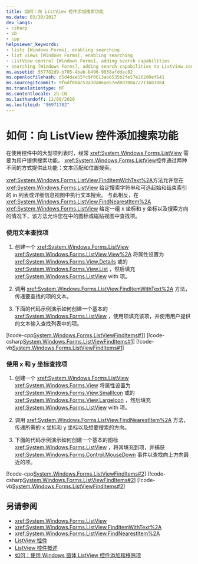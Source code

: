 ```yaml
---
title: 如何：向 ListView 控件添加搜索功能
ms.date: 03/30/2017
dev_langs:
- csharp
- vb
- cpp
helpviewer_keywords:
- lists [Windows Forms], enabling searching
- list views [Windows Forms], enabling searching
- ListView control [Windows Forms], adding search capabilities
- searching [Windows Forms], adding search capabilities to ListView control
ms.assetid: 557782d9-b705-4bab-b496-9938afddac82
ms.openlocfilehash: d5d4dae55fc9f0613ab6535b2fe57e262d0ef141
ms.sourcegitcommit: 9f6df084c53a3da0ea657ed0d708a72213683084
ms.translationtype: MT
ms.contentlocale: zh-CN
ms.lasthandoff: 12/09/2020
ms.locfileid: "96971782"
---
```

# <a name="how-to-add-search-capabilities-to-a-listview-control"></a>如何：向 ListView 控件添加搜索功能
在使用控件中的大型项列表时，经常 <xref:System.Windows.Forms.ListView> 需要为用户提供搜索功能。 <xref:System.Windows.Forms.ListView>控件通过两种不同的方式提供此功能：文本匹配和位置搜索。  
  
 <xref:System.Windows.Forms.ListView.FindItemWithText%2A>方法允许您在 <xref:System.Windows.Forms.ListView> 给定搜索字符串和可选起始和结束索引的 in 列表或详细信息视图中执行文本搜索。 与此相反，在 <xref:System.Windows.Forms.ListView.FindNearestItem%2A> <xref:System.Windows.Forms.ListView> 给定一组 x 坐标和 y 坐标以及搜索方向的情况下，该方法允许您在中的图标或磁贴视图中查找项。  
  
### <a name="to-find-an-item-using-text"></a>使用文本查找项  
  
1. 创建一个 <xref:System.Windows.Forms.ListView> <xref:System.Windows.Forms.ListView.View%2A> 将属性设置为 <xref:System.Windows.Forms.View.Details> 或的 <xref:System.Windows.Forms.View.List> ，然后填充 <xref:System.Windows.Forms.ListView> with 项。  
  
2. 调用 <xref:System.Windows.Forms.ListView.FindItemWithText%2A> 方法，传递要查找的项的文本。  
  
3. 下面的代码示例演示如何创建一个基本的 <xref:System.Windows.Forms.ListView> ，使用项填充该项，并使用用户提供的文本输入查找列表中的项。  
  
 [!code-cpp[System.Windows.Forms.ListViewFindItems#1](~/samples/snippets/cpp/VS_Snippets_Winforms/System.Windows.Forms.ListViewFindItems/cpp/form1.cpp#1)]
 [!code-csharp[System.Windows.Forms.ListViewFindItems#1](~/samples/snippets/csharp/VS_Snippets_Winforms/System.Windows.Forms.ListViewFindItems/CS/form1.cs#1)]
 [!code-vb[System.Windows.Forms.ListViewFindItems#1](~/samples/snippets/visualbasic/VS_Snippets_Winforms/System.Windows.Forms.ListViewFindItems/VB/form1.vb#1)]  
  
### <a name="to-find-an-item-using-x--and-y-coordinates"></a>使用 x 和 y 坐标查找项  
  
1. 创建一个 <xref:System.Windows.Forms.ListView> <xref:System.Windows.Forms.View> 将属性设置为 <xref:System.Windows.Forms.View.SmallIcon> 或的 <xref:System.Windows.Forms.View.LargeIcon> ，然后填充 <xref:System.Windows.Forms.ListView> with 项。  
  
2. 调用 <xref:System.Windows.Forms.ListView.FindNearestItem%2A> 方法，传递所需的 x 坐标和 y 坐标以及想要搜索的方向。  
  
3. 下面的代码示例演示如何创建一个基本的图标 <xref:System.Windows.Forms.ListView> ，将其填充到项，并捕获 <xref:System.Windows.Forms.Control.MouseDown> 事件以查找向上方向最近的项。  
  
 [!code-cpp[System.Windows.Forms.ListViewFindItems#2](~/samples/snippets/cpp/VS_Snippets_Winforms/System.Windows.Forms.ListViewFindItems/cpp/form1.cpp#2)]
 [!code-csharp[System.Windows.Forms.ListViewFindItems#2](~/samples/snippets/csharp/VS_Snippets_Winforms/System.Windows.Forms.ListViewFindItems/CS/form1.cs#2)]
 [!code-vb[System.Windows.Forms.ListViewFindItems#2](~/samples/snippets/visualbasic/VS_Snippets_Winforms/System.Windows.Forms.ListViewFindItems/VB/form1.vb#2)]  
  
## <a name="see-also"></a>另请参阅

- <xref:System.Windows.Forms.ListView>
- <xref:System.Windows.Forms.ListView.FindItemWithText%2A>
- <xref:System.Windows.Forms.ListView.FindNearestItem%2A>
- [ListView 控件](listview-control-windows-forms.md)
- [ListView 控件概述](listview-control-overview-windows-forms.md)
- [如何：使用 Windows 窗体 ListView 控件添加和移除项](how-to-add-and-remove-items-with-the-windows-forms-listview-control.md)
